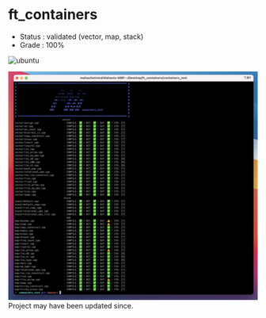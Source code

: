 # ft_containers

- Status : validated (vector, map, stack)
- Grade : 100%

<img width="576" alt="ubuntu" src="https://github.com/malatinipro/ft_containers/assets/77189438/72630d74-6b13-4d31-8901-76f9ce56ad2d">

![Alt text](/containers.png?raw=true "ft_containers")
Project may have been updated since.
